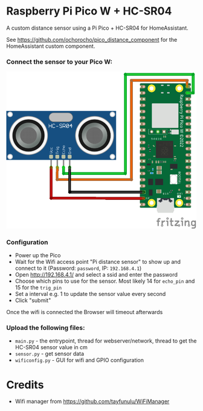 # Raspberry Pi Pico W + HC-SR04

A custom distance sensor using a Pi Pico + HC-SR04 for HomeAssistant.

See https://github.com/ochorocho/pico_distance_component for the HomeAssistant custom component.

### Connect the sensor to your Pico W:

![Connect Pi Pico W to the HC-SR04](fritzing/pico-HC-SR04_connect.png)

### Configuration

* Power up the Pico
* Wait for the Wifi access point "Pi distance sensor" to show up and connect to it (Password: `password`, IP: `192.168.4.1`)
* Open http://192.168.4.1/ and select a ssid and enter the password
* Choose which pins to use for the sensor. Most likely 14 for `echo_pin` and 15 for the `trig_pin`
* Set a interval e.g. 1 to update the sensor value every second
* Click "submit"

Once the wifi is connected the Browser will timeout afterwards


### Upload the following files:
    
* `main.py` - the entrypoint, thread for webserver/network, thread to get the HC-SR04 sensor value in cm
* `sensor.py` - get sensor data
* `wificonfig.py` - GUI for wifi and GPIO configuration

# Credits

 * Wifi manager from https://github.com/tayfunulu/WiFiManager